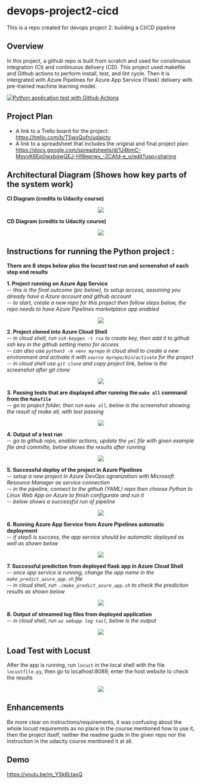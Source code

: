 # devops-project2-cicd
This is a repo created for devops project 2: building a CI/CD pipeline

## Overview
In this project, a github repo is built from scratch and used for constinuous integration (CI) and continuous delivery (CD). This project used makefile and Github actions to perform install, test, and lint cycle. Then it is intergrated with Azure Pipelines for Azure App Service (Flask) delivery with pre-trained machine learning model.


[![Python application test with Github Actions](https://github.com/qzhou19/devops-project2-cicd/actions/workflows/pythonapp.yml/badge.svg)](https://github.com/qzhou19/devops-project2-cicd/actions/workflows/pythonapp.yml)

## Project Plan
* A link to a Trello board for the project: https://trello.com/b/T5wxQufn/udaicty
* A link to a spreadsheet that includes the original and final project plan: 
https://docs.google.com/spreadsheets/d/1J4bmC-MoyyK6Ep0wxbgwQEJ-Hf8eprwv_-ZCAfd-e_o/edit?usp=sharing

## Architectural Diagram (Shows how key parts of the system work)  

__CI Diagram (credits to Udacity course)__

<div align="center">
    <img src="/screenshot/ci-diagram.png"</img> 
</div>

__CD Diagram (credits to Udacity course)__

<div align="center">
    <img src="/screenshot/cd-diagram.png"</img> 
</div>


## Instructions for running the Python project :   
__There are 8 steps below plus the locust test run and screenshot of each step end results__

__1. Project running on Azure App Service__  
    _-- this is the final outcome (pic below), to setup access, assuming you already have a Azure account and github account  
    -- to start, create a new repo for this project then follow steps below, the repo needs to have Azure Pipelines marketplace app enabled_      

<div align="center">
    <img src="/screenshot/1 Azure service running.PNG"</img> 
</div>


__2. Project cloned into Azure Cloud Shell__  
   _-- in cloud shell, run `ssh-keygen -t rsa` to create key, then add it to github ssh key in the github setting menu for access  
    -- can also use `python3 -m venv myrepo` in cloud shell to create a new environment and activate it with `source myrepo/bin/activate` for the project  
    -- in cloud shell use `git clone` and copy project link, below is the screenshot after git clone_  
   
<div align="center">
    <img src="/screenshot/2 Project cloned to cloud shell.PNG"</img> 
</div>


__3. Passing tests that are displayed after running the `make all` command from the `Makefile`__  
  _-- go to project folder, then run `make all`, below is the screenshot showing the result of make all, with test passing_  
  
<div align="center">
    <img src="/screenshot/3 Pass test with make all.PNG"</img> 
</div>


__4. Output of a test run__  
  _-- go to github repo, enabler actions, update the `yml` file with given example file and committe, below shows the results after running_  
  
<div align="center">
    <img src="/screenshot/4 Test run in github action.PNG"</img> 
</div>


__5. Successful deploy of the project in Azure Pipelines__  
  _-- setup a new project in Azure DevOps ogranization with Microsoft Resource Manager as service connection  
  -- in the pipeline, connect to the github (YAML) repo then choose Python to Linux Web App on Azure to finish configurate and run it  
  -- below shows a successful run of pipeline_  
  
<div align="center">
    <img src="/screenshot/5 Deploy of Azure piepline.PNG"</img> 
</div>


__6. Running Azure App Service from Azure Pipelines automatic deployment__  
  _-- if step5 is success, the app service should be automatic deployed as well as shown below_  
  
<div align="center">
    <img src="/screenshot/6 Deploy of app service frome piepline.PNG"</img> 
</div>

__7. Successful prediction from deployed flask app in Azure Cloud Shell__  
  _-- once app service is running, change the app name in the `make_predict_azure_app.sh` file  
  -- in cloud shell, run `./make_predict_azure_app.sh` to check the prediciton results as shown below_  
  
<div align="center">
    <img src="/screenshot/7 Prediction from cloud shell.PNG"</img> 
</div>

__8. Output of streamed log files from deployed application__  
  _-- in cloud shell, run `az webapp log tail`, below is the output_  
  
<div align="center">
    <img src="/screenshot/8 Steamed log output.PNG"</img> 
</div>

## Load Test with Locust
After the app is running, run `locust` in the local shell with the file `locustfile.py`, then go to localhost:8089, enter the host website to check the results

<div align="center">
    <img src="/screenshot/locust.PNG"</img> 
</div>


## Enhancements

Be more clear on instructions/requirements, it was confusing about the whole locust requiremnts as no place in the course mentioned how to use it, then the project itself, neither the readme guide in the given repo nor the instruction in the udacity course mentioned it at all. 

## Demo 

https://youtu.be/m_YSk6LtaxQ
